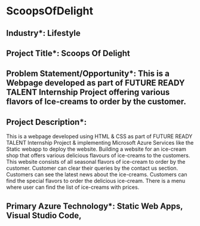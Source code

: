 # ScoopsOfDelight

## Industry*: Lifestyle

## Project Title*: Scoops Of Delight

## Problem Statement/Opportunity*: This is a Webpage developed as part of FUTURE READY TALENT Internship Project offering various flavors of Ice-creams to order by the customer.

## Project Description*:
This is a webpage developed using HTML & CSS as part of FUTURE READY TALENT Internship Project & implementing Microsoft Azure Services like the Static webapp to deploy the website. Building a website for an ice-cream shop that offers various delicious flavours of ice-creams to the customers. This website consists of all seasonal flavors of ice-cream to order by the customer. Customer can clear their queries by the contact us section. Customers can see the latest news about the ice-creams. Customers can find the special flavors to order the delicious ice-cream. There is a menu where user can find the list of ice-creams with prices.

## Primary Azure Technology*: Static Web Apps, Visual Studio Code,
